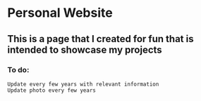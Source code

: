 # Personal Website

## This is a page that I created for fun that is intended to showcase my projects

  ### To do:
    Update every few years with relevant information
    Update photo every few years

    

